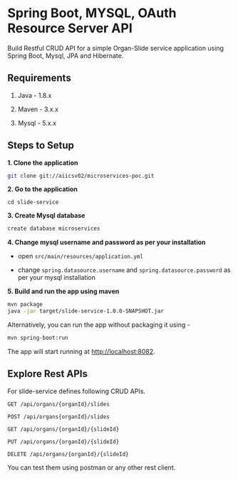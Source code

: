 # Spring Boot, MYSQL, OAuth Resource Server API

Build Restful CRUD API for a simple Organ-Slide service application using Spring Boot, Mysql, JPA and Hibernate.

## Requirements

1. Java - 1.8.x

2. Maven - 3.x.x

3. Mysql - 5.x.x

## Steps to Setup

**1. Clone the application**

```bash
git clone git://aiicsv02/microservices-poc.git
```
**2. Go to the application**

```
cd slide-service
```

**3. Create Mysql database**

```bash
create database microservices
```

**4. Change mysql username and password as per your installation**

+ open `src/main/resources/application.yml`

+ change `spring.datasource.username` and `spring.datasource.password` as per your mysql installation

**5. Build and run the app using maven**

```bash
mvn package
java -jar target/slide-service-1.0.0-SNAPSHOT.jar
```

Alternatively, you can run the app without packaging it using -

```bash
mvn spring-boot:run
```

The app will start running at <http://localhost:8082>.

## Explore Rest APIs

For slide-service defines following CRUD APIs.

    GET /api/organs/{organId}/slides
    
    POST /api/organs{organId}/slides
    
    GET /api/organs/{organId}/{slideId}
    
    PUT /api/organs/{organId}/{slideId}
    
    DELETE /api/organs/{organId}/{slideId}

You can test them using postman or any other rest client.

